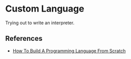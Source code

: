 # Custom Language

Trying out to write an interpreter.

## References

- [How To Build A Programming Language From Scratch](https://www.youtube.com/watch?v=8VB5TY1sIRo)
